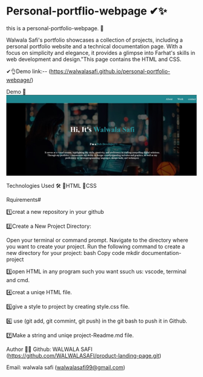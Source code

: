 
# Personal-portflio-webpage ✔✨

this is a personal-portfolio-webpage.  💙

Walwala Safi's portfolio showcases a collection of projects, including a personal portfolio website and a technical documentation page. With a focus on simplicity and elegance, it provides a glimpse into Farhat's skills in web development and design."This page contains the HTML and CSS.

✔👌Demo link:-- (https://walwalasafi.github.io/personal-portfolio-webpage/)


Demo 📸
![Screenshot](images/portfolio.jpg)

Technologies Used 🛠️
🔹HTML
🔹CSS


Rquirements# 

1️⃣creat a new repository in your github

2️⃣Create a New Project Directory:

Open your terminal or command prompt. Navigate to the directory where you want to create your project. Run the following command to create a new directory for your project: bash Copy code mkdir documentation-project

3️⃣open HTML in any program such you want ssuch us: vscode, terminal and cmd.

4️⃣creat a uniqe HTML file.

5️⃣give a style to project by creating style.css file. 

6️⃣ use (git add, git commint, git push) in the git bash to push it in Github.

7️⃣Make a string and uniqe project-Readme.md file.


Author 🔵✅
Github: WALWALA SAFI (https://github.com/WALWALASAFI/product-landing-page.git)

Email: walwala safi (walwalasafi99@gmail.com)

